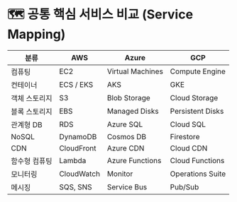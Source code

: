 # 🗺️ 공통 핵심 서비스 비교 (Service Mapping)

| 분류 | AWS | Azure | GCP |
|------|-----|-------|-----|
| 컴퓨팅 | EC2 | Virtual Machines | Compute Engine |
| 컨테이너 | ECS / EKS | AKS | GKE |
| 객체 스토리지 | S3 | Blob Storage | Cloud Storage |
| 블록 스토리지 | EBS | Managed Disks | Persistent Disks |
| 관계형 DB | RDS | Azure SQL | Cloud SQL |
| NoSQL | DynamoDB | Cosmos DB | Firestore |
| CDN | CloudFront | Azure CDN | Cloud CDN |
| 함수형 컴퓨팅 | Lambda | Azure Functions | Cloud Functions |
| 모니터링 | CloudWatch | Monitor | Operations Suite |
| 메시징 | SQS, SNS | Service Bus | Pub/Sub |